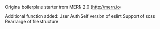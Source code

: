 Original boilerplate starter from MERN 2.0 (http://mern.io)

Additional function added:
User Auth
Self version of eslint
Support of scss
Rearrange of file structure
